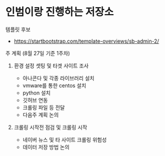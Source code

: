 # 인범이랑 진행하는 저장소


템플릿 후보
- https://startbootstrap.com/template-overviews/sb-admin-2/


주 계획 (8월 27일 기준 1주차)


1. 환경 설정 셋팅 및 타겟 사이트 조사
    - 아나콘다 및 각종 라이브러리 설치
    - vmware를 통한 centos 설치
    - python 설치
    - 깃허브 연동
    - 크롤링 파일 등 전달
    - 다음주 계획 논의

2. 크롤링 시작전 점검 및 크롤링 시작
    - 네이버 뉴스 및 타 사이트 크롤링 위험성
    - 데이터 저장 방법 논의